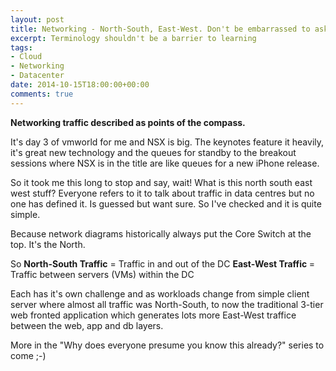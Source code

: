 ```yaml
---
layout: post
title: Networking - North-South, East-West. Don't be embarrassed to ask
excerpt: Terminology shouldn't be a barrier to learning
tags:
- Cloud
- Networking
- Datacenter
date: 2014-10-15T18:00:00+00:00
comments: true
---
```

<strong>Networking traffic described as points of the compass.</strong>

It's day 3 of vmworld for me and NSX is big. The keynotes feature it heavily, it's great new technology and the queues for standby to the breakout sessions where NSX is in the title are like queues for a new iPhone release.

So it took me this long to stop and say, wait! What is this north south east west stuff? Everyone refers to it to talk about traffic in data centres but no one has defined it. Is guessed but want sure. So I've checked and it is quite simple.

Because network diagrams historically always put the Core Switch at the top. It's the North.

So
<strong>North-South Traffic</strong> = Traffic in and out of the DC
<strong>East-West Traffic </strong>= Traffic between servers (VMs) within the DC

Each has it's own challenge and as workloads change from simple client server where almost all traffic was North-South, to now the traditional 3-tier web fronted application which generates lots more East-West traffice between the web, app and db layers.

More in the "Why does everyone presume you know this already?" series to come ;-)
